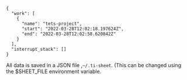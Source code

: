 ```
{
  "work": [
    {
      "name": "tets-project",
      "start": "2022-03-28T12:02:18.197624Z",
      "end": "2022-03-28T12:02:58.620842Z"
    }
  ],
  "interrupt_stack": []
}
```

All data is saved in a JSON file ,``~/.ti-sheet``. (This can be changed using the $SHEET_FILE environment variable.
